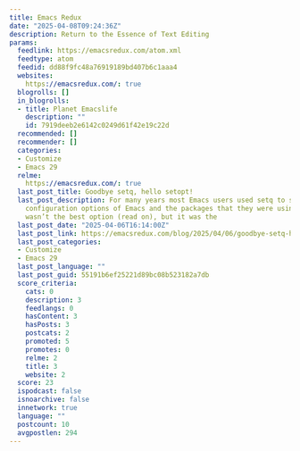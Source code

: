 ```yaml
---
title: Emacs Redux
date: "2025-04-08T09:24:36Z"
description: Return to the Essence of Text Editing
params:
  feedlink: https://emacsredux.com/atom.xml
  feedtype: atom
  feedid: dd88f9fc48a76919189bd407b6c1aaa4
  websites:
    https://emacsredux.com/: true
  blogrolls: []
  in_blogrolls:
  - title: Planet Emacslife
    description: ""
    id: 7919deeb2e6142c0249d61f42e19c22d
  recommended: []
  recommender: []
  categories:
  - Customize
  - Emacs 29
  relme:
    https://emacsredux.com/: true
  last_post_title: Goodbye setq, hello setopt!
  last_post_description: For many years most Emacs users used setq to set the various
    configuration options of Emacs and the packages that they were using. This probably
    wasn’t the best option (read on), but it was the
  last_post_date: "2025-04-06T16:14:00Z"
  last_post_link: https://emacsredux.com/blog/2025/04/06/goodbye-setq-hello-setopt/
  last_post_categories:
  - Customize
  - Emacs 29
  last_post_language: ""
  last_post_guid: 55191b6ef25221d89bc08b523182a7db
  score_criteria:
    cats: 0
    description: 3
    feedlangs: 0
    hasContent: 3
    hasPosts: 3
    postcats: 2
    promoted: 5
    promotes: 0
    relme: 2
    title: 3
    website: 2
  score: 23
  ispodcast: false
  isnoarchive: false
  innetwork: true
  language: ""
  postcount: 10
  avgpostlen: 294
---
```

